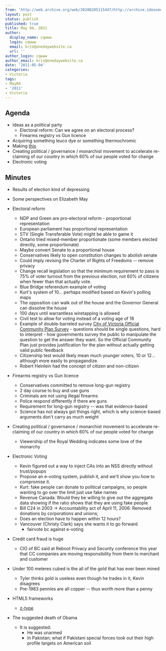 ```yaml
---
from: 'http://web.archive.org/web/20200205115447/http://archive.ideasmeetings.org/wiki/May04,2011'
layout: post
status: publish
published: true
title: May 04, 2011
author:
  display_name: cqwww
  login: cqwww
  email: kris@onedaywebsite.ca
  url: ''
author_login: cqwww
author_email: kris@onedaywebsite.ca
date: '2011-05-04'
categories:
- Victoria
tags:
- May04
- '2011'
- Victoria
---
```


## Agenda

* Ideas as a political party 
    * Electoral reform: Can we agree on an electoral process?
    * Firearms registry vs Gun licence
* Acquiring something leuco dye or something thermochromic
* Making [this](http://img263.imageshack.us/img263/6985/711b24812ec1513c7af6bda.gif)
* Creating political / governance / monarchist movement to accelerate re-claiming of our country in which 60% of our people voted for change
* Electronic voting

## Minutes

* Results of election kind of depressing
* Some perspectives on Elizabeth May

* Electoral reform 
    * NDP and Green are pro-electoral reform - proportional representation
    * European parliament has proportional representation
    * STV (Single Transferable Vote) might be able to game it
    * Ontario tried mixed-member proportionate (some members elected directly, some proportionate)
    * Maybe convert Senate to a proportional house
    * Conservatives likely to open constitution changes to abolish senate
    * Could imply revising the Charter of Rights of Freedoms -- remove privacy
    * Change recall legislation so that the minimum requirement to pass is 75% of voter turnout from the previous election, not 60% of citizens when fewer than that actually vote.
    * Blue Bridge referendum example of voting
    * Kurt's system of 10... perhaps modified based on Kevin's polling maps
    * The opposition can walk out of the house and the Governor General can dissolve the house
    * 100 days until warrantless wiretapping is allowed
    * Civil test to allow for voting instead of a voting age of 18
    * Example of double-barreled survey [City of Victoria Official Community Plan Survey](http://www.shapeyourfuturevictoria.ca/get-involved/ocp-draft-feedback-survey/) \- questions should be single questions, hard to interpret - how governments survey the public to manipulate the question to get the answer they want. So the Official Community Plan just provides justification for the plan without actually getting valid public feedback
    * Citizenship test would likely mean much younger voters, 10 or 12... although more easily to propagandize.
    * Robert Heinlein had the concept of citizen and non-citizen

* Firearms registry vs Gun licence 
    * Conservatives committed to remove long-gun registry
    * 2 day course to buy and use guns
    * Criminals are not using illegal firearms
    * Police respond differently if there are guns
    * Requirement for long-gun registry -- was that evidence-based
    * Science has not always got things right, which is why science-based arguments don't carry as much weight

* Creating political / governance / monarchist movement to accelerate re-claiming of our country in which 60% of our people voted for change 
    * Viewership of the Royal Wedding indicates some love of the monarchy

* Electronic Voting 
    * Kevin figured out a way to inject CAs into an NSS directly without trust/popups
    * Propose an e-voting system, publish it, and we'll show you how to compromise it.
    * Kurt: fake people can donate to political campaigns, so people wanting to go over the limit just use fake names
    * Revenue Canada: Would they be willing to give out the aggregate data showing if the ratio shows that they are using fake people
    * Bill C24 in 2003 -> Accountability act of April 11, 2006: Removed donations by corporations and unions;
    * Does an election have to happen within 12 hours?
    * Vancouver (Christy Clark) says she wants it to go forward 
        * fairvote bc against e-voting

* Credit card fraud is huge 
    * CIO of BC said at Reboot Privacy and Security conference this year that CC companies are moving responsibility from them to merchant and customer

* Under 100 meteres cubed is the all of the gold that has ever been mined 
    * Tyler thinks gold is useless even though he trades in it, Kevin disagrees
    * Pre-1983 pennies are all copper -- thus worth more than a penny

* HTML5 frameworks 
    * [z-type](http://mozillalabs.com/gaming/)

* The suggested death of Obama 
    * It is suggested: 
        * He was unarmed
        * In Pakistan; what if Pakistani special forces took out their high profile targets on American soil
